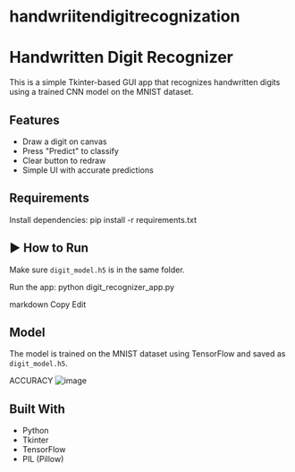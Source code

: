 # handwriitendigitrecognization
#  Handwritten Digit Recognizer

This is a simple Tkinter-based GUI app that recognizes handwritten digits using a trained CNN model on the MNIST dataset.


## Features
- Draw a digit on canvas
- Press "Predict" to classify
- Clear button to redraw
- Simple UI with accurate predictions

##  Requirements
Install dependencies:
pip install -r requirements.txt

## ▶ How to Run
Make sure `digit_model.h5` is in the same folder.

Run the app:
python digit_recognizer_app.py

markdown
Copy
Edit

## Model
The model is trained on the MNIST dataset using TensorFlow and saved as `digit_model.h5`.



ACCURACY 
![image](https://github.com/user-attachments/assets/b9e3ea5a-839c-4da9-8bfe-452c1a54635d)


## Built With
- Python
- Tkinter
- TensorFlow
- PIL (Pillow)
